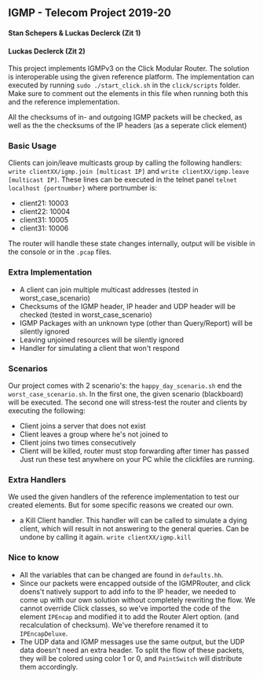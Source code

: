 ## IGMP - Telecom Project 2019-20
#### Stan Schepers & Luckas Declerck (Zit 1)
#### Luckas Declerck (Zit 2)

This project implements IGMPv3 on the Click Modular Router. The solution is interoperable
using the given reference platform. The implementation can executed by running ```sudo ./start_click.sh``` 
in the ```click/scripts``` folder. Make sure to comment out the elements in this file when running both this and 
the reference implementation. 

All the checksums of in- and outgoing IGMP packets will be checked, as well as the the checksums of the IP headers (as a seperate click element)

### Basic Usage
Clients can join/leave multicasts group by calling the following handlers: ``write clientXX/igmp.join [multicast IP]`` and
  ``write clientXX/igmp.leave [multicast IP]``. These lines can be executed in the telnet panel
  ``telnet localhost {portnumber}`` where portnumber is:
- client21: 10003
- client22: 10004
- client31: 10005
- client31: 10006

The router will handle these state changes internally, output will be visible in the console or in the ```.pcap``` files.

### Extra Implementation
- A client can join multiple multicast addresses (tested in worst_case_scenario)
- Checksums of the IGMP header, IP header and UDP header will be checked (tested in worst_case_scenario)
- IGMP Packages with an unknown type (other than Query/Report) will be silently ignored
- Leaving unjoined resources will be silently ignored
- Handler for simulating a client that won't respond

### Scenarios
Our project comes with 2 scenario's: the ```happy_day_scenario.sh``` end the ```worst_case_scenario.sh```. In the first 
one, the given scenario (blackboard) will be executed. The second one will stress-test the router and 
clients by executing the following: 
- Client joins a server that does not exist
- Client leaves a group where he's not joined to  
- Client joins two times consecutively
- Client will be killed, router must stop forwarding after timer has passed
Just run these test anywhere on your PC while the clickfiles are running.

### Extra Handlers
We used the given handlers of the reference implementation to test our created elements. But for some specific reasons
we created our own.
- a Kill Client handler. This handler will can be called to simulate a dying client, which will result in 
not answering to the general queries. Can be undone by calling it again. 
``write clientXX/igmp.kill``

### Nice to know
- All the variables that can be changed are found in ````defaults.hh````. 
- Since our packets were encapped outside of the IGMPRouter, and click doens't natively support to 
add info to the IP header, we needed to come up with our own solution without completely rewriting
the flow. We cannot override Click classes, so we've imported the code of the element ``IPEncap`` 
and modified it to add the Router Alert option. (and recalculation of checksum). We've therefore 
renamed it to ```IPEncapDeluxe```.
- The UDP data and IGMP messages use the same output, but the UDP data doesn't need an extra header. 
To split the flow of these packets, they will be colored using color 1 or 0, and ````PaintSwitch```` 
will distribute them accordingly.

